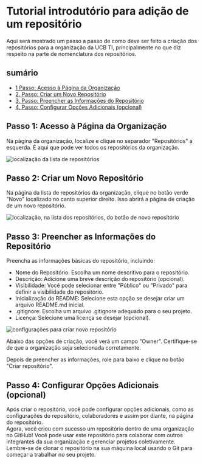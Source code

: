 # Tutorial introdutório para adição de um repositório

Aqui será mostrado um passo a passo de como deve ser feito a criação dos repositórios para a organização da UCB TI, principalmente no que diz respeito na parte de nomenclatura dos repositórios.

## sumário

- [1 Passo: Acesso à Página da Organização](#passo1)
- [2. Passo: Criar um Novo Repositório](#passo2)
- [3. Passo: Preencher as Informações do Repositório](#passo3)
- [4. Passo: Configurar Opções Adicionais (opcional)](#passo4)

## Passo 1: Acesso à Página da Organização<a name="passo1"></a>

Na página da organização, localize e clique no separador "Repositórios" a esquerda. É aqui que pode ver todos os repositórios da organização.

<img src="./LocalRepositório.png" alt="localização da lista de repositórios"/>

## Passo 2: Criar um Novo Repositório<a name="passo2"></a>

Na página da lista de repositórios da organização, clique no botão verde "Novo" localizado no canto superior direito. Isso abrirá a página de criação de um novo repositório.

<img src="./novoRepositório.png" alt="localização, na lista dos repositórios, do botão de novo repositório"/>

## Passo 3: Preencher as Informações do Repositório<a name="passo3"></a>

Preencha as informações básicas do repositório, incluindo:

- Nome do Repositório: Escolha um nome descritivo para o repositório.
- Descrição: Adicione uma breve descrição do repositório (opcional).
- Visibilidade: Você pode selecionar entre "Público" ou "Privado" para definir a visibilidade do repositório.
- Inicialização do README: Selecione esta opção se desejar criar um arquivo <span>README.md</span> inicial.
- .gitignore: Escolha um arquivo .gitignore adequado para o seu projeto.
- Licença: Selecione uma licença se desejar (opcional).

<img src="./configRepositório.png" alt="configurações para criar novo repositório"/>

Abaixo das opções de criação, você verá um campo "Owner". Certifique-se de que a organização seja selecionada corretamente.

Depois de preencher as informações, role para baixo e clique no botão "Criar repositório".

## Passo 4: Configurar Opções Adicionais (opcional)<a name="passo4"></a>

Após criar o repositório, você pode configurar opções adicionais, como as configurações do repositório, colaboradores e assim por diante, na página do repositório.
<br>
Agora, você criou com sucesso um repositório dentro de uma organização no GitHub! Você pode usar este repositório para colaborar com outros integrantes da sua organização e gerenciar projetos coletivamente. Lembre-se de clonar o repositório na sua máquina local usando o Git para começar a trabalhar no seu projeto.
